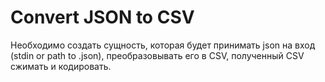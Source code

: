 # Convert JSON to CSV

Необходимо создать сущность, которая будет принимать json на вход (stdin or path to .json), преобразовывать его в CSV, полученный CSV сжимать и кодировать.
